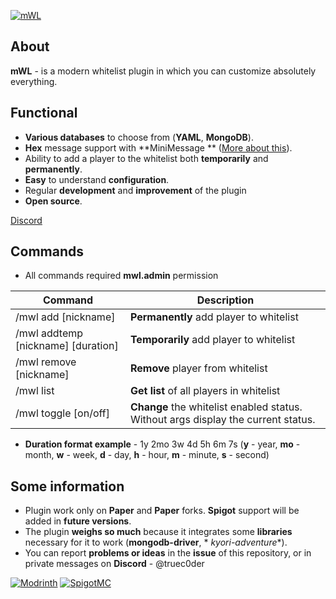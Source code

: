 [![mWL](https://i.imgur.com/ryDi55Z.png "mWL")](https://github.com/TRUEC0DER/mwl "mWL")

## About

**mWL** - is a modern whitelist plugin in which you can customize absolutely everything.

## Functional

- **Various databases** to choose from (**YAML**, **MongoDB**).
- **Hex** message support with **MiniMessage
  ** ([More about this](https://docs.advntr.dev/minimessage/format.html "More about this")).
- Ability to add a player to the whitelist both **temporarily** and **permanently**.
- **Easy** to understand **configuration**.
- Regular **development** and **improvement** of the plugin
- **Open source**.

[Discord](https://discord.gg/ZEkU4R9ZYY)

## Commands

- All commands required **mwl.admin** permission

| Command                            | Description                                                                       |
|------------------------------------|-----------------------------------------------------------------------------------|
| /mwl add [nickname]                | **Permanently** add player to whitelist                                           |
| /mwl addtemp [nickname] [duration] | **Temporarily** add player to whitelist                                           |
| /mwl remove [nickname]             | **Remove** player from whitelist                                                  |
| /mwl list                          | **Get list** of all players in whitelist                                          |
| /mwl toggle [on/off]               | **Change** the whitelist enabled status. Without args display the current status. |

- **Duration format example** - 1y 2mo 3w 4d 5h 6m 7s (**y** - year, **mo** - month, **w** - week, **d** - day, **h** -
  hour, **m** - minute, **s** - second)

## Some information

- Plugin work only on **Paper** and **Paper** forks. **Spigot** support will be added in **future versions**.
- The plugin **weighs so much** because it integrates some **libraries** necessary for it to work (**mongodb-driver**, *
  *kyori-adventure**).
- You can report **problems or ideas** in the **issue** of this repository, or in private messages on **Discord** -
  @truec0der

[![Modrinth](https://i.imgur.com/LIgYCO1.png "Modrinth")](https://modrinth.com/plugin/mwl "Modrinth") [![SpigotMC](https://i.imgur.com/ouQmGYB.png "SpigotMC")](https://www.spigotmc.org/resources/mwl-customizable-server-whitelist.114099/ "Modrinth")
